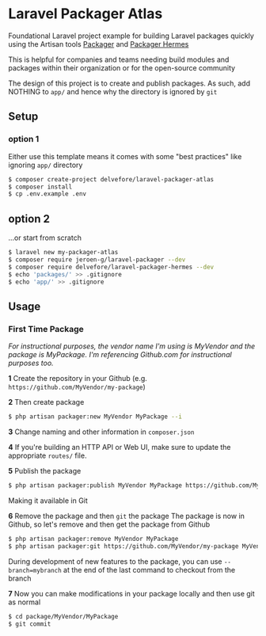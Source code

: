 # Laravel Packager Atlas 
Foundational Laravel project example for building Laravel packages quickly using the Artisan tools [Packager](https://github.com/Jeroen-G/laravel-packager) and [Packager Hermes](https://github.com/DelveFore/laravel-packager-hermes)

This is helpful for companies and teams needing build modules and packages within their organization or for the open-source community

The design of this project is to create and publish packages. As such, add NOTHING to `app/` and hence why the directory is ignored by `git`

## Setup
### option 1 
Either use this template means it comes with some "best practices" like ignoring `app/` directory
```bash
$ composer create-project delvefore/laravel-packager-atlas
$ composer install
$ cp .env.example .env
```

## option 2 
...or start from scratch
```bash
$ laravel new my-packager-atlas
$ composer require jeroen-g/laravel-packager --dev
$ composer require delvefore/laravel-packager-hermes --dev
$ echo 'packages/' >> .gitignore
$ echo 'app/' >> .gitignore 
```

## Usage
### First Time Package
_For instructional purposes, the vendor name I'm using is MyVendor and the package is MyPackage. I'm referencing Github.com for instructional purposes too._

**1** Create the repository in your Github (e.g. `https://github.com/MyVendor/my-package`) 

**2** Then create package
```bash
$ php artisan packager:new MyVendor MyPackage --i
```

**3**
Change naming and other information in `composer.json`

**4**
If you're building an HTTP API or Web UI, make sure to update the appropriate `routes/` file.

**5** Publish the package
```bash
$ php artisan packager:publish MyVendor MyPackage https://github.com/MyVendor/my-package --i
```
Making it available in Git

**6** Remove the package and then `git` the package
The package is now in Github, so let's remove and then get the package from Github
```bash
$ php artisan packager:remove MyVendor MyPackage
$ php artisan packager:git https://github.com/MyVendor/my-package MyVendor MyPackage
```
During development of new features to the package, you can use `--branch=mybranch` at the end of the last command to checkout from the branch

**7**
Now you can make modifications in your package locally and then use git as normal
```bash
$ cd package/MyVendor/MyPackage
$ git commit 
```
 
